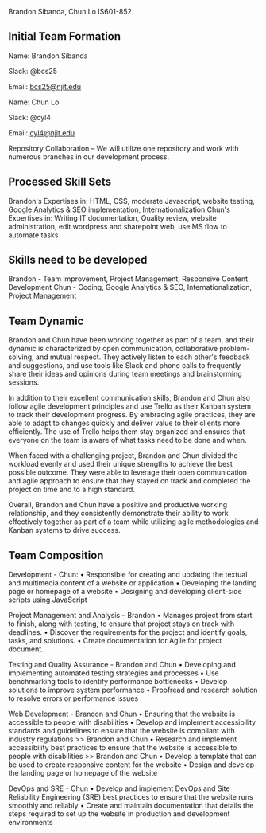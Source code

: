 Brandon Sibanda, Chun Lo
IS601-852

## Initial Team Formation 

Name: Brandon Sibanda

Slack: @bcs25

Email: bcs25@njit.edu


Name: Chun Lo

Slack: @cyl4 

Email: cyl4@njit.edu



Repository Collaboration – We will utilize one repository and work with numerous branches in our development process.

## Processed Skill Sets

Brandon's Expertises in: HTML, CSS, moderate Javascript, website testing, Google Analytics & SEO implementation, Internationalization
Chun's Expertises in: Writing IT documentation, Quality review, website administration, edit wordpress and sharepoint web, use MS flow to automate tasks

## Skills need to be developed
Brandon - Team improvement, Project Management, Responsive Content Development
Chun - Coding, Google Analytics & SEO, Internationalization, Project Management

## Team Dynamic 

Brandon and Chun have been working together as part of a team, and their dynamic is characterized by open communication, collaborative problem-solving, and mutual respect. They actively listen to each other's feedback and suggestions, and use tools like Slack and phone calls to frequently share their ideas and opinions during team meetings and brainstorming sessions.

In addition to their excellent communication skills, Brandon and Chun also follow agile development principles and use Trello as their Kanban system to track their development progress. By embracing agile practices, they are able to adapt to changes quickly and deliver value to their clients more efficiently. The use of Trello helps them stay organized and ensures that everyone on the team is aware of what tasks need to be done and when.

When faced with a challenging project, Brandon and Chun divided the workload evenly and used their unique strengths to achieve the best possible outcome. They were able to leverage their open communication and agile approach to ensure that they stayed on track and completed the project on time and to a high standard.

Overall, Brandon and Chun have a positive and productive working relationship, and they consistently demonstrate their ability to work effectively together as part of a team while utilizing agile methodologies and Kanban systems to drive success.

## Team Composition

Development - Chun:
•	Responsible for creating and updating the textual and multimedia content of a website or application
•	Developing the landing page or homepage of a website
•	Designing and developing client-side scripts using JavaScript

Project Management and Analysis – Brandon
•	Manages project from start to finish, along with testing, to ensure that project stays on track with deadlines.
•	Discover the requirements for the project and identify goals, tasks, and solutions. 
•	Create documentation for Agile for project document.

Testing and Quality Assurance - Brandon and Chun
•	Developing and implementing automated testing strategies and processes
•	Use benchmarking tools to identify performance bottlenecks
•	Develop solutions to improve system performance
•	Proofread and research solution to resolve errors or performance issues

Web Development - Brandon and Chun
•	Ensuring that the website is accessible to people with disabilities
•	Develop and implement accessibility standards and guidelines to ensure that the website is compliant with industry regulations >> Brandon and Chun
•	Research and implement accessibility best practices to ensure that the website is accessible to people with disabilities >> Brandon and Chun
•	Develop a template that can be used to create responsive content for the website
•	Design and develop the landing page or homepage of the website

DevOps and SRE - Chun
•	Develop and implement DevOps and Site Reliability Engineering (SRE) best practices to ensure that the website runs smoothly and reliably
•	Create and maintain documentation that details the steps required to set up the website in production and development environments


